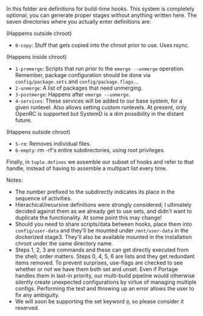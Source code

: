 In this folder are definitions for build-time hooks. This system is completely optional; you can generate proper stages without anything written here. The seven directories where you actually enter definitions are:

(Happems outside chroot)
- ``0-copy``: Stuff that gets copied into the chroot prior to use. Uses rsync.

(Happens inside chroot)
- ``1-premerge``: Scripts that run prior to the ``emerge --unmerge`` operation. Remember, package configuration should be done via ``config/package.sets`` and ``config/package.flags``...
- ``2-unmerge``: A list of packages that need unmerging.
- ``3-postmerge``: Happens after ``emerge --unmerge``.
- ``4-services``: These services will be added to our base system, for a given runlevel. Also allows setting custom runlevels. At present, only OpenRC is supported but SystemD is a dim possibility in the distant future.

(Happens outside chroot)
- ``5-rm``: Removes individual files.
- ``6-empty``: rm -rf's entire subdirectories, using root privileges.

Finally, in ``tuple.defines`` we assemble our subset of hooks and refer to that handle, instead of having to assemble a multipart list every time.

Notes:
- The number prefixed to the subdirectly indicates its place in the sequence of activities.
- Hierachical/recursive definitions were strongly considered; I ultimately decided against them as we already get to use sets, and didn't want to duplicate the functionality. At some point this may change!
- Should you need to share scripts/data between hooks, place them into ``config/user-data`` and they'll be mounted under ``/mnt/user-data`` in the dockerized stage3. They'll also be available mounted in the installation chroot under the same directory name.
- Steps 1, 2, 3 are commands and these can get directly executed from the shell; order matters. Steps 0, 4, 5, 6 are lists and they get redundant items removed. To prevent surprises, use-flags are checked to see whether or not we have them both set and unset. Even if Portage handles them in last-in priority, our multi-build pipeline would otherwise silently create unexpected configurations by virtue of managing multiple configs. Performing the test and throwing up an error allows the user to fix any ambiguity.
- We will soon be supporting the set keyword ``@``, so please consider it reserved.
